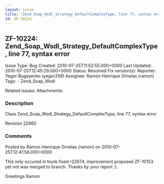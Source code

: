 ```yaml
---
layout: issue
title: "Zend_Soap_Wsdl_Strategy_DefaultComplexType, line 77, syntax error"
id: ZF-10224
---
```


ZF-10224: Zend\_Soap\_Wsdl\_Strategy\_DefaultComplexType, line 77, syntax error
-------------------------------------------------------------------------------

 Issue Type: Bug Created: 2010-07-25T11:52:55.000+0000 Last Updated: 2010-07-25T12:45:29.000+0000 Status: Resolved Fix version(s): 
 Reporter:  Yegor Bugayenko (yegor256)  Assignee:  Ramon Henrique Ornelas (ramon)  Tags: - Zend\_Soap\_Wsdl
 
 Related issues: 
 Attachments: 
### Description

Class Zend\_Soap\_Wsdl\_Strategy\_DefaultComplexType, line 77, syntax error

Revision 22660

 

 

### Comments

Posted by Ramon Henrique Ornelas (ramon) on 2010-07-25T12:41:56.000+0000

This only occured in trunk fixed r22674, improvement proposed ZF-10153 yet not was merged to branch. Thanks by your report :).

Greetings Ramon

 

 